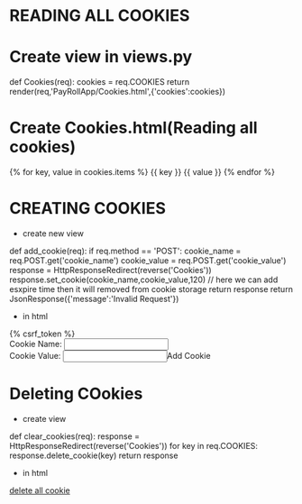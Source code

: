# READING ALL COOKIES

# Create view in views.py

def Cookies(req):
    cookies = req.COOKIES
    return render(req,'PayRollApp/Cookies.html',{'cookies':cookies})

# Create Cookies.html(Reading all cookies)

{% for key, value in cookies.items %}
    <tr>
        <td>{{ key }}</td>
        <td>{{ value }}</td>
    </tr>
{% endfor %}



# CREATING COOKIES

* create new view

def add_cookie(req):
    if req.method == 'POST':
        cookie_name = req.POST.get('cookie_name')
        cookie_value = req.POST.get('cookie_value')
        response = HttpResponseRedirect(reverse('Cookies'))
        response.set_cookie(cookie_name,cookie_value,120)   // here we can add esxpire time then it will removed from cookie storage
        return response
    return JsonResponse({'message':'Invalid Request'})

* in html

<form action="{% url 'add_cookie' %}" method="post" id="addCookieForm">
     {% csrf_token %}
     <div class="form-group">
         <label for="cookie_name">Cookie Name: </label>
         <input type="text" class="form-contrname="cookie_name" required>
                    </div>
      <div class="form-group">
          <label for="cookie_value">Cookie Value: </label>
          <input type="text" class="form-controbtn-secondary">Add Cookie</button>
</form>

# Deleting COokies

* create view

def clear_cookies(req):
    response = HttpResponseRedirect(reverse('Cookies'))
    for key in req.COOKIES:
        response.delete_cookie(key)
    return response


* in html 

 <a href="{% url 'clear_cookies' %}" class="btn btn-primary">delete  all cookie</a>
 